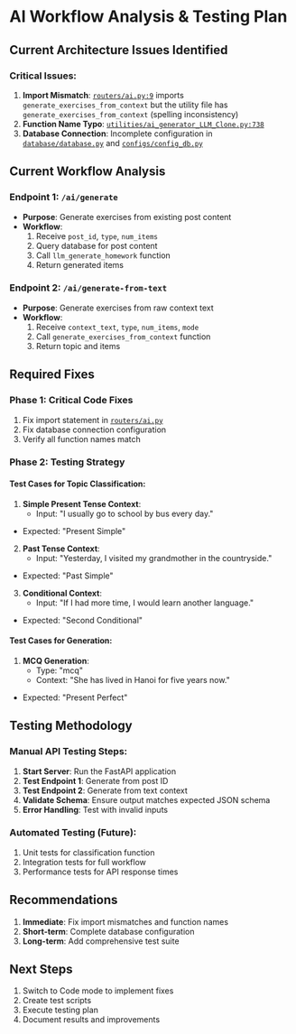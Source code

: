 # AI Workflow Analysis & Testing Plan

## Current Architecture Issues Identified

### Critical Issues:

1. **Import Mismatch**: [`routers/ai.py:9`](routers/ai.py:9) imports `generate_exercises_from_context` but the utility file has `generate_exercises_from_context` (spelling inconsistency)
2. **Function Name Typo**: [`utilities/ai_generator_LLM_Clone.py:738`](utilities/ai_generator_LLM_Clone.py:738)
3. **Database Connection**: Incomplete configuration in [`database/database.py`](database/database.py) and [`configs/config_db.py`](configs/config_db.py)

## Current Workflow Analysis

### Endpoint 1: `/ai/generate`
- **Purpose**: Generate exercises from existing post content
- **Workflow**:
  1. Receive `post_id`, `type`, `num_items`
  2. Query database for post content
  3. Call `llm_generate_homework` function
  4. Return generated items

### Endpoint 2: `/ai/generate-from-text` 
- **Purpose**: Generate exercises from raw context text
- **Workflow**:
  1. Receive `context_text`, `type`, `num_items`, `mode`
  2. Call `generate_exercises_from_context` function
  3. Return topic and items

## Required Fixes

### Phase 1: Critical Code Fixes
1. Fix import statement in [`routers/ai.py`](routers/ai.py)
3. Fix database connection configuration
4. Verify all function names match

### Phase 2: Testing Strategy

#### Test Cases for Topic Classification:

1. **Simple Present Tense Context**:
   - Input: "I usually go to school by bus every day."
  - Expected: "Present Simple"

2. **Past Tense Context**:
   - Input: "Yesterday, I visited my grandmother in the countryside."
  - Expected: "Past Simple"

3. **Conditional Context**:
   - Input: "If I had more time, I would learn another language."
  - Expected: "Second Conditional"

#### Test Cases for Generation:

1. **MCQ Generation**:
   - Type: "mcq"
   - Context: "She has lived in Hanoi for five years now."
  - Expected: "Present Perfect"

## Testing Methodology

### Manual API Testing Steps:

1. **Start Server**: Run the FastAPI application
2. **Test Endpoint 1**: Generate from post ID
3. **Test Endpoint 2**: Generate from text context
4. **Validate Schema**: Ensure output matches expected JSON schema
5. **Error Handling**: Test with invalid inputs

### Automated Testing (Future):

1. Unit tests for classification function
2. Integration tests for full workflow
3. Performance tests for API response times

## Recommendations

1. **Immediate**: Fix import mismatches and function names
2. **Short-term**: Complete database configuration
3. **Long-term**: Add comprehensive test suite

## Next Steps

1. Switch to Code mode to implement fixes
2. Create test scripts
3. Execute testing plan
4. Document results and improvements